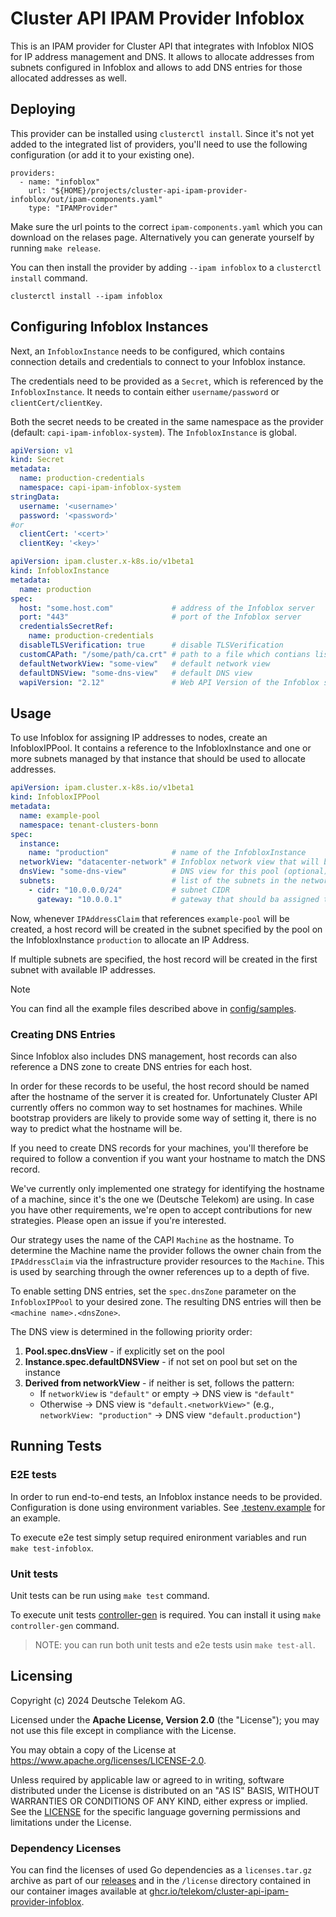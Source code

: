 # Cluster API IPAM Provider Infoblox

This is an IPAM provider for Cluster API that integrates with Infoblox NIOS for IP address management and DNS.
It allows to allocate addresses from subnets configured in Infoblox and allows to add DNS entries for those allocated addresses as well.

## Deploying

This provider can be installed using `clusterctl install`. Since it's not yet added to the integrated list of providers, you'll need to use the following configuration (or add it to your existing one).

```
providers:
  - name: "infoblox"
    url: "${HOME}/projects/cluster-api-ipam-provider-infoblox/out/ipam-components.yaml"
    type: "IPAMProvider"
```

Make sure the url points to the correct `ipam-components.yaml` which you can download on the relases page. Alternatively you can generate yourself by running `make release`.

You can then install the provider by adding `--ipam infoblox` to a `clusterctl install` command.

```
clusterctl install --ipam infoblox
```

## Configuring Infoblox Instances

Next, an `InfobloxInstance` needs to be configured, which contains connection details and credentials to connect to your Infoblox instance.

The credentials need to be provided as a `Secret`, which is referenced by the `InfobloxInstance`. It needs to contain either `username/password` or `clientCert/clientKey`.

Both the secret needs to be created in the same namespace as the provider (default: `capi-ipam-infoblox-system`). The `InfobloxInstance` is global.

```yaml
apiVersion: v1
kind: Secret
metadata:
  name: production-credentials
  namespace: capi-ipam-infoblox-system
stringData:
  username: '<username>'
  password: '<password>'
#or
  clientCert: '<cert>'
  clientKey: '<key>'
```

```yaml
apiVersion: ipam.cluster.x-k8s.io/v1beta1
kind: InfobloxInstance
metadata:
  name: production
spec:
  host: "some.host.com"             # address of the Infoblox server
  port: "443"                       # port of the Infoblox server
  credentialsSecretRef:
    name: production-credentials
  disableTLSVerification: true      # disable TLSVerification
  customCAPath: "/some/path/ca.crt" # path to a file which contians list of custom Certificate Authorities that can be used to verify SSL certifcates if 'disableTLSVerification' is set to 'false'. Host's default authorities will be used if not specified.
  defaultNetworkView: "some-view"   # default network view
  defaultDNSView: "some-dns-view"   # default DNS view
  wapiVersion: "2.12"               # Web API Version of the Infoblox server
```

## Usage

To use Infoblox for assigning IP addresses to nodes, create an InfobloxIPPool. It contains a reference to the InfobloxInstance and one or more subnets managed by that instance that should be used to allocate addresses.

```yaml
apiVersion: ipam.cluster.x-k8s.io/v1beta1
kind: InfobloxIPPool
metadata:
  name: example-pool
  namespace: tenant-clusters-bonn
spec:
  instance:
    name: "production"              # name of the InfobloxInstance
  networkView: "datacenter-network" # Infoblox network view that will be used
  dnsView: "some-dns-view"          # DNS view for this pool (optional)
  subnets:                          # list of the subnets in the network view we want to get IP addresses from
    - cidr: "10.0.0.0/24"           # subnet CIDR
      gateway: "10.0.0.1"           # gateway that should ba assigned to the IP Address claim
```

Now, whenever `IPAddressClaim` that references `example-pool` will be created, a host record will be created in the subnet specified by the pool on the InfobloxInstance `production` to allocate an IP Address.

If multiple subnets are specified, the host record will be created in the first subnet with available IP addresses.

> [!NOTE]
> You can find all the example files described above in [config/samples](./config/samples).

### Creating DNS Entries

Since Infoblox also includes DNS management, host records can also reference a DNS zone to create DNS entries for each host.

In order for these records to be useful, the host record should be named after the hostname of the server it is created for. Unfortunately Cluster API currently offers no common way to set hostnames for machines. While bootstrap providers are likely to provide some way of setting it, there is no way to predict what the hostname will be.

If you need to create DNS records for your machines, you'll therefore be required to follow a convention if you want your hostname to match the DNS record.

We've currently only implemented one strategy for identifying the hostname of a machine, since it's the one we (Deutsche Telekom) are using. In case you have other requirements, we're open to accept contributions for new strategies. Please open an issue if you're interested.

Our strategy uses the name of the CAPI `Machine` as the hostname. To determine the Machine name the provider follows the owner chain from the `IPAddressClaim` via the infrastructure provider resources to the `Machine`. This is used by searching through the owner references up to a depth of five.

To enable setting DNS entries, set the `spec.dnsZone` parameter on the `InfobloxIPPool` to your desired zone. The resulting DNS entries will then be `<machine name>.<dnsZone>`. 

The DNS view is determined in the following priority order:
1. **Pool.spec.dnsView** - if explicitly set on the pool
2. **Instance.spec.defaultDNSView** - if not set on pool but set on the instance  
3. **Derived from networkView** - if neither is set, follows the pattern:
   - If `networkView` is `"default"` or empty → DNS view is `"default"`
   - Otherwise → DNS view is `"default.<networkView>"` (e.g., `networkView: "production"` → DNS view `"default.production"`)

## Running Tests

### E2E tests

In order to run end-to-end tests, an Infoblox instance needs to be provided. Configuration is done using environment variables. See [.testenv.example](./.testenv.example) for an example.

To execute e2e test simply setup required enironment variables and run `make test-infoblox`.

### Unit tests

Unit tests can be run using `make test` command.

To execute unit tests [controller-gen](https://book.kubebuilder.io/reference/controller-gen) is required. You can install it using `make controller-gen` command.

> NOTE: you can run both unit tests and e2e tests usin `make test-all`.

## Licensing

Copyright (c) 2024 Deutsche Telekom AG.

Licensed under the **Apache License, Version 2.0** (the "License"); you may not use this file except in compliance with the License.

You may obtain a copy of the License at https://www.apache.org/licenses/LICENSE-2.0.

Unless required by applicable law or agreed to in writing, software distributed under the License is distributed on an "AS IS" BASIS, WITHOUT WARRANTIES OR CONDITIONS OF ANY KIND, either express or implied. See the [LICENSE](./LICENSE) for the specific language governing permissions and limitations under the License.

### Dependency Licenses

You can find the licenses of used Go dependencies as a `licenses.tar.gz` archive as part of our [releases](https://github.com/telekom/cluster-api-ipam-provider-infoblox/releases) and in the `/license` directory contained in our container images available at [ghcr.io/telekom/cluster-api-ipam-provider-infoblox](https://ghcr.io/telekom/cluster-api-ipam-provider-infoblox).

